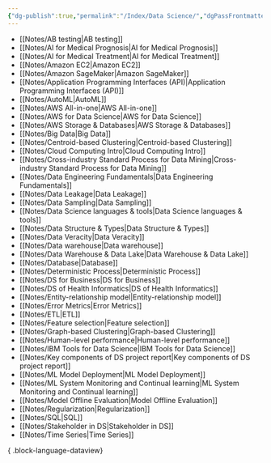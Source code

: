 ```yaml
---
{"dg-publish":true,"permalink":"/Index/Data Science/","dgPassFrontmatter":true,"noteIcon":""}
---
```


- [[Notes/AB testing\|AB testing]]
- [[Notes/AI for Medical Prognosis\|AI for Medical Prognosis]]
- [[Notes/AI for Medical Treatment\|AI for Medical Treatment]]
- [[Notes/Amazon EC2\|Amazon EC2]]
- [[Notes/Amazon SageMaker\|Amazon SageMaker]]
- [[Notes/Application Programming Interfaces (API)\|Application Programming Interfaces (API)]]
- [[Notes/AutoML\|AutoML]]
- [[Notes/AWS All-in-one\|AWS All-in-one]]
- [[Notes/AWS for Data Science\|AWS for Data Science]]
- [[Notes/AWS Storage & Databases\|AWS Storage & Databases]]
- [[Notes/Big Data\|Big Data]]
- [[Notes/Centroid-based Clustering\|Centroid-based Clustering]]
- [[Notes/Cloud Computing Intro\|Cloud Computing Intro]]
- [[Notes/Cross-industry Standard Process for Data Mining\|Cross-industry Standard Process for Data Mining]]
- [[Notes/Data Engineering Fundamentals\|Data Engineering Fundamentals]]
- [[Notes/Data Leakage\|Data Leakage]]
- [[Notes/Data Sampling\|Data Sampling]]
- [[Notes/Data Science languages & tools\|Data Science languages & tools]]
- [[Notes/Data Structure & Types\|Data Structure & Types]]
- [[Notes/Data Veracity\|Data Veracity]]
- [[Notes/Data warehouse\|Data warehouse]]
- [[Notes/Data Warehouse & Data Lake\|Data Warehouse & Data Lake]]
- [[Notes/Database\|Database]]
- [[Notes/Deterministic Process\|Deterministic Process]]
- [[Notes/DS for Business\|DS for Business]]
- [[Notes/DS of Health Informatics\|DS of Health Informatics]]
- [[Notes/Entity-relationship model\|Entity-relationship model]]
- [[Notes/Error Metrics\|Error Metrics]]
- [[Notes/ETL\|ETL]]
- [[Notes/Feature selection\|Feature selection]]
- [[Notes/Graph-based Clustering\|Graph-based Clustering]]
- [[Notes/Human-level performance\|Human-level performance]]
- [[Notes/IBM Tools for Data Science\|IBM Tools for Data Science]]
- [[Notes/Key components of DS project report\|Key components of DS project report]]
- [[Notes/ML Model Deployment\|ML Model Deployment]]
- [[Notes/ML System Monitoring and Continual learning\|ML System Monitoring and Continual learning]]
- [[Notes/Model Offline Evaluation\|Model Offline Evaluation]]
- [[Notes/Regularization\|Regularization]]
- [[Notes/SQL\|SQL]]
- [[Notes/Stakeholder in DS\|Stakeholder in DS]]
- [[Notes/Time Series\|Time Series]]

{ .block-language-dataview}